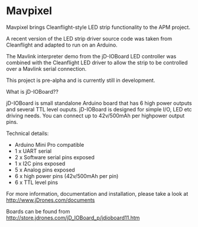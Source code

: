 Mavpixel
========
Mavpixel brings Cleanflight-style LED strip functionality to the APM project.

A recent version of the LED strip driver source code was taken from Cleanflight and adapted to run on an Arduino.

The Mavlink interpreter demo from the jD-IOBoard LED controller was combined with the Cleanflight LED driver to allow the strip to be controlled over a Mavlink serial connection.

This project is pre-alpha and is currently still in development.




What is jD-IOBoard??

jD-IOBoard is small standalone Arduino board that has 6 high power outputs and several TTL level ouputs. jD-IOBoard 
is designed for simple I/O, LED etc driving needs. You can connect up to 42v/500mAh per highpower output pins.

Technical details:
- Arduino Mini Pro compatible
- 1 x UART serial
- 2 x Software serial pins exposed
- 1 x I2C pins exposed
- 5 x Analog pins exposed
- 6 x high power pins (42v/500mAh per pin)
- 6 x TTL level pins


For more information, documentation and installation, please take a look at http://www.jDrones.com/documents


Boards can be found from http://store.jdrones.com/jD_IOBoard_p/jdioboard11.htm


